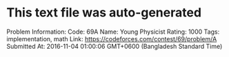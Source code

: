 # This text file was auto-generated

Problem Information:
Code: 69A
Name: Young Physicist
Rating: 1000
Tags: implementation, math
Link: https://codeforces.com/contest/69/problem/A
Submitted At: 2016-11-04 01:00:06 GMT+0600 (Bangladesh Standard Time)